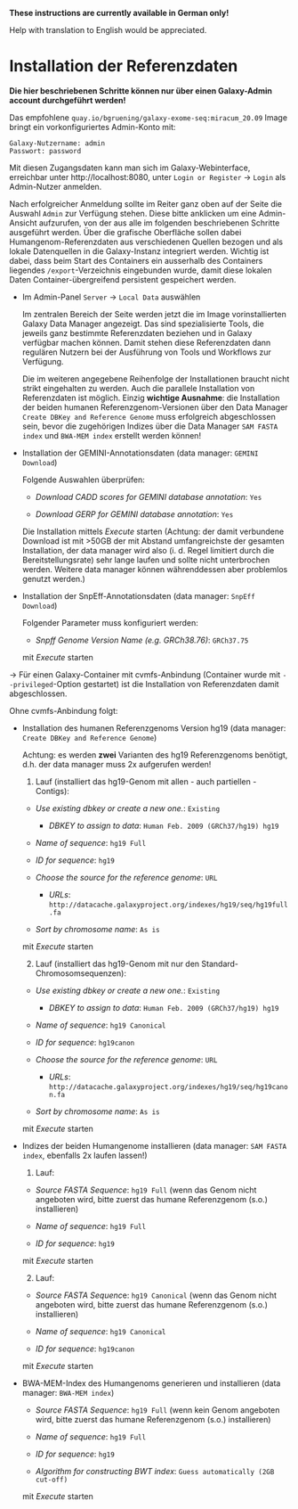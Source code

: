 **These instructions are currently available in German only!**

Help with translation to English would be appreciated.


Installation der Referenzdaten
==============================

**Die hier beschriebenen Schritte können nur über einen Galaxy-Admin account
durchgeführt werden!**

Das empfohlene ``quay.io/bgruening/galaxy-exome-seq:miracum_20.09`` Image
bringt ein vorkonfiguriertes Admin-Konto mit:

```
Galaxy-Nutzername: admin
Passwort: password
```

Mit diesen Zugangsdaten kann man sich im Galaxy-Webinterface, erreichbar unter
http://localhost:8080, unter ``Login or Register`` -> ``Login`` als
Admin-Nutzer anmelden.

Nach erfolgreicher Anmeldung sollte im Reiter ganz oben auf der Seite die
Auswahl ``Admin`` zur Verfügung stehen. Diese bitte anklicken um eine
Admin-Ansicht aufzurufen, von der aus alle im folgenden beschriebenen Schritte
ausgeführt werden.
Über die grafische Oberfläche sollen dabei Humangenom-Referenzdaten aus
verschiedenen Quellen bezogen und als lokale Datenquellen in die Galaxy-Instanz
integriert werden. Wichtig ist dabei, dass beim Start des Containers ein
ausserhalb des Containers liegendes ``/export``-Verzeichnis eingebunden wurde,
damit diese lokalen Daten Container-übergreifend persistent gespeichert werden.

- Im Admin-Panel ``Server`` -> ``Local Data`` auswählen

  Im zentralen Bereich der Seite werden jetzt die im Image vorinstallierten
  Galaxy Data Manager angezeigt. Das sind spezialisierte Tools, die jeweils
  ganz bestimmte Referenzdaten beziehen und in Galaxy verfügbar machen können.
  Damit stehen diese Referenzdaten dann regulären Nutzern bei der Ausführung
  von Tools und Workflows zur Verfügung.

  Die im weiteren angegebene Reihenfolge der Installationen braucht nicht
  strikt eingehalten zu werden. Auch die parallele Installation von
  Referenzdaten ist möglich. Einzig **wichtige Ausnahme**: die Installation
  der beiden humanen Referenzgenom-Versionen über den Data Manager
  ``Create DBKey and Reference Genome`` muss erfolgreich abgeschlossen sein,
  bevor die zugehörigen Indizes über die Data Manager ``SAM FASTA index`` und
  ``BWA-MEM index`` erstellt werden können!

- Installation der GEMINI-Annotationsdaten (data manager: ``GEMINI Download``)

  Folgende Auswahlen überprüfen:

  - *Download CADD scores for GEMINI database annotation*: ``Yes``
  
  - *Download GERP for GEMINI database annotation*: ``Yes``

  Die Installation mittels *Execute* starten
  (Achtung: der damit verbundene Download ist mit >50GB der mit Abstand
  umfangreichste der gesamten  Installation, der data manager wird also
  (i. d. Regel limitiert durch die Bereitstellungsrate) sehr lange laufen und
  sollte nicht unterbrochen werden.
  Weitere data manager können währenddessen aber problemlos genutzt werden.)

- Installation der SnpEff-Annotationsdaten (data manager: ``SnpEff Download``)

  Folgender Parameter muss konfiguriert werden:

  - *Snpff Genome Version Name (e.g. GRCh38.76)*: ``GRCh37.75``

  mit *Execute* starten

-> Für einen Galaxy-Container mit cvmfs-Anbindung (Container wurde mit
``--privileged``-Option gestartet) ist die Installation von Referenzdaten damit
abgeschlossen.

Ohne cvmfs-Anbindung folgt:

- Installation des humanen Referenzgenoms Version hg19
  (data manager: ``Create DBKey and Reference Genome``)

  Achtung: es werden **zwei** Varianten des hg19 Referenzgenoms benötigt, d.h.
  der data manager muss 2x aufgerufen werden!

  1. Lauf (installiert das hg19-Genom mit allen - auch partiellen - Contigs):

    - *Use existing dbkey or create a new one.*: ``Existing``

      - *DBKEY to assign to data*: ``Human Feb. 2009 (GRCh37/hg19) hg19``

    - *Name of sequence*: ``hg19 Full``

    - *ID for sequence*: ``hg19``

    - *Choose the source for the reference genome*: ``URL``

      - *URLs*: ``http://datacache.galaxyproject.org/indexes/hg19/seq/hg19full.fa``

    - *Sort by chromosome name*: ``As is``

    mit *Execute* starten

  2. Lauf (installiert das hg19-Genom mit nur den Standard-Chromosomsequenzen):

    - *Use existing dbkey or create a new one.*: ``Existing``

      - *DBKEY to assign to data*: ``Human Feb. 2009 (GRCh37/hg19) hg19``

    - *Name of sequence*: ``hg19 Canonical``

    - *ID for sequence*: ``hg19canon``

    - *Choose the source for the reference genome*: ``URL``

      - *URLs*: ``http://datacache.galaxyproject.org/indexes/hg19/seq/hg19canon.fa``

    - *Sort by chromosome name*: ``As is``

    mit *Execute* starten

- Indizes der beiden Humangenome installieren (data manager: ``SAM FASTA index``, ebenfalls 2x laufen lassen!)
  
  1. Lauf:

    - *Source FASTA Sequence*: ``hg19 Full`` (wenn das Genom nicht angeboten wird, bitte zuerst das humane Referenzgenom (s.o.) installieren)

    - *Name of sequence*: ``hg19 Full``

    - *ID for sequence*: ``hg19``

    mit *Execute* starten

  2. Lauf:

    - *Source FASTA Sequenc*e: ``hg19 Canonical`` (wenn das Genom nicht angeboten wird, bitte zuerst das humane Referenzgenom (s.o.) installieren)

    - *Name of sequence*: ``hg19 Canonical``

    - *ID for sequence*: ``hg19canon``

    mit *Execute* starten

- BWA-MEM-Index des Humangenoms generieren und installieren (data manager: ``BWA-MEM index``)

  - *Source FASTA Sequence*: ``hg19 Full`` (wenn kein Genom angeboten wird, bitte zuerst das humane Referenzgenom (s.o.) installieren)

  - *Name of sequence*: ``hg19 Full``

  - *ID for sequence*: ``hg19``

  - *Algorithm for constructing BWT index*: ``Guess automatically (2GB cut-off)``

  mit *Execute* starten
